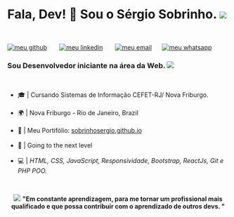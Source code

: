 <h1> Fala, Dev! 👋 Sou o Sérgio Sobrinho. <img src="https://raw.githubusercontent.com/sobrinhosergio/sobrinhosergio/master/imagens/foguete01.png"> </h1><br>

<p><a href="https://github.com/SobrinhoSergio"><img src="https://raw.githubusercontent.com/sobrinhosergio/sobrinhosergio/master/imagens/meu_github.png" alt="meu github"></a> &nbsp; &nbsp; &nbsp; <a href="http://linkedin.com/in/sobrinhosergio"><img src="https://raw.githubusercontent.com/sobrinhosergio/sobrinhosergio/master/imagens/meu_linkedin.png" alt="meu linkedin"></a> &nbsp; &nbsp; &nbsp; <a href="mailto:sobrinhosergio00@gmail.com"><img src="https://raw.githubusercontent.com/sobrinhosergio/sobrinhosergio/master/imagens/meu_email.png" alt="meu email"></a>&nbsp; &nbsp; &nbsp; <a href="wa.me/5521974211921"><img src="https://raw.githubusercontent.com/sobrinhosergio/sobrinhosergio/master/imagens/meu_whatsapp.png" alt="meu whatsapp"></a> </p>

<h3> Sou Desenvolvedor iniciante na área da Web. <img src="https://raw.githubusercontent.com/sobrinhosergio/sobrinhosergio/master/imagens/web.png"></h3><br>


* 🎓 | Cursando Sistemas de Informação CEFET-RJ/ Nova Friburgo. <br>
    <br>
* 🌍 | Nova Friburgo - Rio de Janeiro, Brazil <br>
    <br>
* 📄 | Meu Portifólio: <a href="sobrinhosergio.github.io">sobrinhosergio.github.io</a><br>
    <br>
* 🚀 | Going to the next level<br>
    <br>
* 💻 | <i>HTML, CSS, JavaScript, Responsividade, Bootstrap, ReactJs, Git e PHP POO.</i><br>
<br>
<p align="center"> <img src="https://raw.githubusercontent.com/sobrinhosergio/sobrinhosergio/master/imagens/ideia.png"> <strong> "Em constante aprendizagem, para me tornar um profissional mais qualificado e que possa contribuir com o aprendizado de outros devs. "</strong> </p> 

